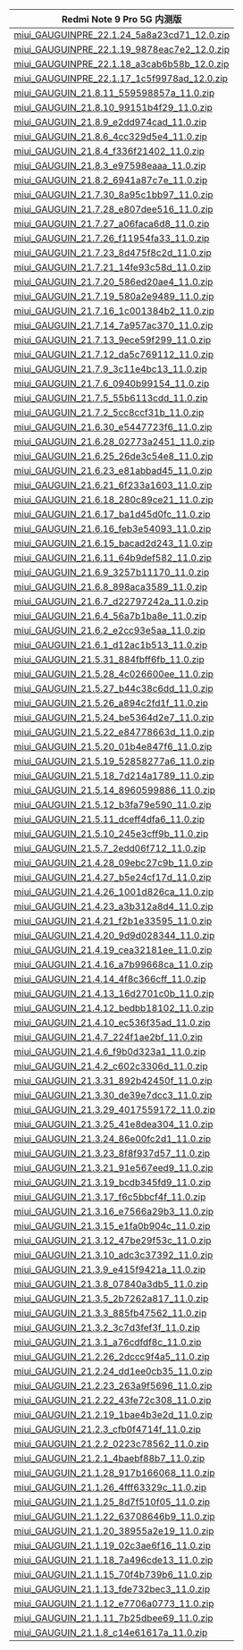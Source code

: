 | Redmi Note 9 Pro 5G  内测版    |
| ---- |
| [miui_GAUGUINPRE_22.1.24_5a8a23cd71_12.0.zip](https://hugeota.d.miui.com/22.1.24/miui_GAUGUINPRE_22.1.24_5a8a23cd71_12.0.zip)    |
| [miui_GAUGUINPRE_22.1.19_9878eac7e2_12.0.zip](https://hugeota.d.miui.com/22.1.19/miui_GAUGUINPRE_22.1.19_9878eac7e2_12.0.zip)    |
| [miui_GAUGUINPRE_22.1.18_a3cab6b58b_12.0.zip](https://hugeota.d.miui.com/22.1.18/miui_GAUGUINPRE_22.1.18_a3cab6b58b_12.0.zip)    |
| [miui_GAUGUINPRE_22.1.17_1c5f9978ad_12.0.zip](https://hugeota.d.miui.com/22.1.17/miui_GAUGUINPRE_22.1.17_1c5f9978ad_12.0.zip)    |
| [miui_GAUGUIN_21.8.11_559598857a_11.0.zip](https://hugeota.d.miui.com/21.8.11/miui_GAUGUIN_21.8.11_559598857a_11.0.zip)    |
| [miui_GAUGUIN_21.8.10_99151b4f29_11.0.zip](https://hugeota.d.miui.com/21.8.10/miui_GAUGUIN_21.8.10_99151b4f29_11.0.zip)    |
| [miui_GAUGUIN_21.8.9_e2dd974cad_11.0.zip](https://hugeota.d.miui.com/21.8.9/miui_GAUGUIN_21.8.9_e2dd974cad_11.0.zip)    |
| [miui_GAUGUIN_21.8.6_4cc329d5e4_11.0.zip](https://hugeota.d.miui.com/21.8.6/miui_GAUGUIN_21.8.6_4cc329d5e4_11.0.zip)    |
| [miui_GAUGUIN_21.8.4_f336f21402_11.0.zip](https://hugeota.d.miui.com/21.8.4/miui_GAUGUIN_21.8.4_f336f21402_11.0.zip)    |
| [miui_GAUGUIN_21.8.3_e97598eaaa_11.0.zip](https://hugeota.d.miui.com/21.8.3/miui_GAUGUIN_21.8.3_e97598eaaa_11.0.zip)    |
| [miui_GAUGUIN_21.8.2_6941a87c7e_11.0.zip](https://hugeota.d.miui.com/21.8.2/miui_GAUGUIN_21.8.2_6941a87c7e_11.0.zip)    |
| [miui_GAUGUIN_21.7.30_8a95c1bb97_11.0.zip](https://hugeota.d.miui.com/21.7.30/miui_GAUGUIN_21.7.30_8a95c1bb97_11.0.zip)    |
| [miui_GAUGUIN_21.7.28_e807dee516_11.0.zip](https://hugeota.d.miui.com/21.7.28/miui_GAUGUIN_21.7.28_e807dee516_11.0.zip)    |
| [miui_GAUGUIN_21.7.27_a06faca6d8_11.0.zip](https://hugeota.d.miui.com/21.7.27/miui_GAUGUIN_21.7.27_a06faca6d8_11.0.zip)    |
| [miui_GAUGUIN_21.7.26_f11954fa33_11.0.zip](https://hugeota.d.miui.com/21.7.26/miui_GAUGUIN_21.7.26_f11954fa33_11.0.zip)    |
| [miui_GAUGUIN_21.7.23_8d475f8c2d_11.0.zip](https://hugeota.d.miui.com/21.7.23/miui_GAUGUIN_21.7.23_8d475f8c2d_11.0.zip)    |
| [miui_GAUGUIN_21.7.21_14fe93c58d_11.0.zip](https://hugeota.d.miui.com/21.7.21/miui_GAUGUIN_21.7.21_14fe93c58d_11.0.zip)    |
| [miui_GAUGUIN_21.7.20_586ed20ae4_11.0.zip](https://hugeota.d.miui.com/21.7.20/miui_GAUGUIN_21.7.20_586ed20ae4_11.0.zip)    |
| [miui_GAUGUIN_21.7.19_580a2e9489_11.0.zip](https://hugeota.d.miui.com/21.7.19/miui_GAUGUIN_21.7.19_580a2e9489_11.0.zip)    |
| [miui_GAUGUIN_21.7.16_1c001384b2_11.0.zip](https://hugeota.d.miui.com/21.7.16/miui_GAUGUIN_21.7.16_1c001384b2_11.0.zip)    |
| [miui_GAUGUIN_21.7.14_7a957ac370_11.0.zip](https://hugeota.d.miui.com/21.7.14/miui_GAUGUIN_21.7.14_7a957ac370_11.0.zip)    |
| [miui_GAUGUIN_21.7.13_9ece59f299_11.0.zip](https://hugeota.d.miui.com/21.7.13/miui_GAUGUIN_21.7.13_9ece59f299_11.0.zip)    |
| [miui_GAUGUIN_21.7.12_da5c769112_11.0.zip](https://hugeota.d.miui.com/21.7.12/miui_GAUGUIN_21.7.12_da5c769112_11.0.zip)    |
| [miui_GAUGUIN_21.7.9_3c11e4bc13_11.0.zip](https://hugeota.d.miui.com/21.7.9/miui_GAUGUIN_21.7.9_3c11e4bc13_11.0.zip)    |
| [miui_GAUGUIN_21.7.6_0940b99154_11.0.zip](https://hugeota.d.miui.com/21.7.6/miui_GAUGUIN_21.7.6_0940b99154_11.0.zip)    |
| [miui_GAUGUIN_21.7.5_55b6113cdd_11.0.zip](https://hugeota.d.miui.com/21.7.5/miui_GAUGUIN_21.7.5_55b6113cdd_11.0.zip)    |
| [miui_GAUGUIN_21.7.2_5cc8ccf31b_11.0.zip](https://hugeota.d.miui.com/21.7.2/miui_GAUGUIN_21.7.2_5cc8ccf31b_11.0.zip)    |
| [miui_GAUGUIN_21.6.30_e5447723f6_11.0.zip](https://hugeota.d.miui.com/21.6.30/miui_GAUGUIN_21.6.30_e5447723f6_11.0.zip)    |
| [miui_GAUGUIN_21.6.28_02773a2451_11.0.zip](https://hugeota.d.miui.com/21.6.28/miui_GAUGUIN_21.6.28_02773a2451_11.0.zip)    |
| [miui_GAUGUIN_21.6.25_26de3c54e8_11.0.zip](https://hugeota.d.miui.com/21.6.25/miui_GAUGUIN_21.6.25_26de3c54e8_11.0.zip)    |
| [miui_GAUGUIN_21.6.23_e81abbad45_11.0.zip](https://hugeota.d.miui.com/21.6.23/miui_GAUGUIN_21.6.23_e81abbad45_11.0.zip)    |
| [miui_GAUGUIN_21.6.21_6f233a1603_11.0.zip](https://hugeota.d.miui.com/21.6.21/miui_GAUGUIN_21.6.21_6f233a1603_11.0.zip)    |
| [miui_GAUGUIN_21.6.18_280c89ce21_11.0.zip](https://hugeota.d.miui.com/21.6.18/miui_GAUGUIN_21.6.18_280c89ce21_11.0.zip)    |
| [miui_GAUGUIN_21.6.17_ba1d45d0fc_11.0.zip](https://hugeota.d.miui.com/21.6.17/miui_GAUGUIN_21.6.17_ba1d45d0fc_11.0.zip)    |
| [miui_GAUGUIN_21.6.16_feb3e54093_11.0.zip](https://hugeota.d.miui.com/21.6.16/miui_GAUGUIN_21.6.16_feb3e54093_11.0.zip)    |
| [miui_GAUGUIN_21.6.15_bacad2d243_11.0.zip](https://hugeota.d.miui.com/21.6.15/miui_GAUGUIN_21.6.15_bacad2d243_11.0.zip)    |
| [miui_GAUGUIN_21.6.11_64b9def582_11.0.zip](https://hugeota.d.miui.com/21.6.11/miui_GAUGUIN_21.6.11_64b9def582_11.0.zip)    |
| [miui_GAUGUIN_21.6.9_3257b11170_11.0.zip](https://hugeota.d.miui.com/21.6.9/miui_GAUGUIN_21.6.9_3257b11170_11.0.zip)    |
| [miui_GAUGUIN_21.6.8_898aca3589_11.0.zip](https://hugeota.d.miui.com/21.6.8/miui_GAUGUIN_21.6.8_898aca3589_11.0.zip)    |
| [miui_GAUGUIN_21.6.7_d22797242a_11.0.zip](https://hugeota.d.miui.com/21.6.7/miui_GAUGUIN_21.6.7_d22797242a_11.0.zip)    |
| [miui_GAUGUIN_21.6.4_56a7b1ba8e_11.0.zip](https://hugeota.d.miui.com/21.6.4/miui_GAUGUIN_21.6.4_56a7b1ba8e_11.0.zip)    |
| [miui_GAUGUIN_21.6.2_e2cc93e5aa_11.0.zip](https://hugeota.d.miui.com/21.6.2/miui_GAUGUIN_21.6.2_e2cc93e5aa_11.0.zip)    |
| [miui_GAUGUIN_21.6.1_d12ac1b513_11.0.zip](https://hugeota.d.miui.com/21.6.1/miui_GAUGUIN_21.6.1_d12ac1b513_11.0.zip)    |
| [miui_GAUGUIN_21.5.31_884fbff6fb_11.0.zip](https://hugeota.d.miui.com/21.5.31/miui_GAUGUIN_21.5.31_884fbff6fb_11.0.zip)    |
| [miui_GAUGUIN_21.5.28_4c026600ee_11.0.zip](https://hugeota.d.miui.com/21.5.28/miui_GAUGUIN_21.5.28_4c026600ee_11.0.zip)    |
| [miui_GAUGUIN_21.5.27_b44c38c6dd_11.0.zip](https://hugeota.d.miui.com/21.5.27/miui_GAUGUIN_21.5.27_b44c38c6dd_11.0.zip)    |
| [miui_GAUGUIN_21.5.26_a894c2fd1f_11.0.zip](https://hugeota.d.miui.com/21.5.26/miui_GAUGUIN_21.5.26_a894c2fd1f_11.0.zip)    |
| [miui_GAUGUIN_21.5.24_be5364d2e7_11.0.zip](https://hugeota.d.miui.com/21.5.24/miui_GAUGUIN_21.5.24_be5364d2e7_11.0.zip)    |
| [miui_GAUGUIN_21.5.22_e84778663d_11.0.zip](https://hugeota.d.miui.com/21.5.22/miui_GAUGUIN_21.5.22_e84778663d_11.0.zip)    |
| [miui_GAUGUIN_21.5.20_01b4e847f6_11.0.zip](https://hugeota.d.miui.com/21.5.20/miui_GAUGUIN_21.5.20_01b4e847f6_11.0.zip)    |
| [miui_GAUGUIN_21.5.19_52858277a6_11.0.zip](https://hugeota.d.miui.com/21.5.19/miui_GAUGUIN_21.5.19_52858277a6_11.0.zip)    |
| [miui_GAUGUIN_21.5.18_7d214a1789_11.0.zip](https://hugeota.d.miui.com/21.5.18/miui_GAUGUIN_21.5.18_7d214a1789_11.0.zip)    |
| [miui_GAUGUIN_21.5.14_8960599886_11.0.zip](https://hugeota.d.miui.com/21.5.14/miui_GAUGUIN_21.5.14_8960599886_11.0.zip)    |
| [miui_GAUGUIN_21.5.12_b3fa79e590_11.0.zip](https://hugeota.d.miui.com/21.5.12/miui_GAUGUIN_21.5.12_b3fa79e590_11.0.zip)    |
| [miui_GAUGUIN_21.5.11_dceff4dfa6_11.0.zip](https://hugeota.d.miui.com/21.5.11/miui_GAUGUIN_21.5.11_dceff4dfa6_11.0.zip)    |
| [miui_GAUGUIN_21.5.10_245e3cff9b_11.0.zip](https://hugeota.d.miui.com/21.5.10/miui_GAUGUIN_21.5.10_245e3cff9b_11.0.zip)    |
| [miui_GAUGUIN_21.5.7_2edd06f712_11.0.zip](https://hugeota.d.miui.com/21.5.7/miui_GAUGUIN_21.5.7_2edd06f712_11.0.zip)    |
| [miui_GAUGUIN_21.4.28_09ebc27c9b_11.0.zip](https://hugeota.d.miui.com/21.4.28/miui_GAUGUIN_21.4.28_09ebc27c9b_11.0.zip)    |
| [miui_GAUGUIN_21.4.27_b5e24cf17d_11.0.zip](https://hugeota.d.miui.com/21.4.27/miui_GAUGUIN_21.4.27_b5e24cf17d_11.0.zip)    |
| [miui_GAUGUIN_21.4.26_1001d826ca_11.0.zip](https://hugeota.d.miui.com/21.4.26/miui_GAUGUIN_21.4.26_1001d826ca_11.0.zip)    |
| [miui_GAUGUIN_21.4.23_a3b312a8d4_11.0.zip](https://hugeota.d.miui.com/21.4.23/miui_GAUGUIN_21.4.23_a3b312a8d4_11.0.zip)    |
| [miui_GAUGUIN_21.4.21_f2b1e33595_11.0.zip](https://hugeota.d.miui.com/21.4.21/miui_GAUGUIN_21.4.21_f2b1e33595_11.0.zip)    |
| [miui_GAUGUIN_21.4.20_9d9d028344_11.0.zip](https://hugeota.d.miui.com/21.4.20/miui_GAUGUIN_21.4.20_9d9d028344_11.0.zip)    |
| [miui_GAUGUIN_21.4.19_cea32181ee_11.0.zip](https://hugeota.d.miui.com/21.4.19/miui_GAUGUIN_21.4.19_cea32181ee_11.0.zip)    |
| [miui_GAUGUIN_21.4.16_a7b99668ca_11.0.zip](https://hugeota.d.miui.com/21.4.16/miui_GAUGUIN_21.4.16_a7b99668ca_11.0.zip)    |
| [miui_GAUGUIN_21.4.14_4f8c366cff_11.0.zip](https://hugeota.d.miui.com/21.4.14/miui_GAUGUIN_21.4.14_4f8c366cff_11.0.zip)    |
| [miui_GAUGUIN_21.4.13_16d2701c0b_11.0.zip](https://hugeota.d.miui.com/21.4.13/miui_GAUGUIN_21.4.13_16d2701c0b_11.0.zip)    |
| [miui_GAUGUIN_21.4.12_bedbb18102_11.0.zip](https://hugeota.d.miui.com/21.4.12/miui_GAUGUIN_21.4.12_bedbb18102_11.0.zip)    |
| [miui_GAUGUIN_21.4.10_ec536f35ad_11.0.zip](https://hugeota.d.miui.com/21.4.10/miui_GAUGUIN_21.4.10_ec536f35ad_11.0.zip)    |
| [miui_GAUGUIN_21.4.7_224f1ae2bf_11.0.zip](https://hugeota.d.miui.com/21.4.7/miui_GAUGUIN_21.4.7_224f1ae2bf_11.0.zip)    |
| [miui_GAUGUIN_21.4.6_f9b0d323a1_11.0.zip](https://hugeota.d.miui.com/21.4.6/miui_GAUGUIN_21.4.6_f9b0d323a1_11.0.zip)    |
| [miui_GAUGUIN_21.4.2_c602c3306d_11.0.zip](https://hugeota.d.miui.com/21.4.2/miui_GAUGUIN_21.4.2_c602c3306d_11.0.zip)    |
| [miui_GAUGUIN_21.3.31_892b42450f_11.0.zip](https://hugeota.d.miui.com/21.3.31/miui_GAUGUIN_21.3.31_892b42450f_11.0.zip)    |
| [miui_GAUGUIN_21.3.30_de39e7dcc3_11.0.zip](https://hugeota.d.miui.com/21.3.30/miui_GAUGUIN_21.3.30_de39e7dcc3_11.0.zip)    |
| [miui_GAUGUIN_21.3.29_4017559172_11.0.zip](https://hugeota.d.miui.com/21.3.29/miui_GAUGUIN_21.3.29_4017559172_11.0.zip)    |
| [miui_GAUGUIN_21.3.25_41e8dea304_11.0.zip](https://hugeota.d.miui.com/21.3.25/miui_GAUGUIN_21.3.25_41e8dea304_11.0.zip)    |
| [miui_GAUGUIN_21.3.24_86e00fc2d1_11.0.zip](https://hugeota.d.miui.com/21.3.24/miui_GAUGUIN_21.3.24_86e00fc2d1_11.0.zip)    |
| [miui_GAUGUIN_21.3.23_8f8f937d57_11.0.zip](https://hugeota.d.miui.com/21.3.23/miui_GAUGUIN_21.3.23_8f8f937d57_11.0.zip)    |
| [miui_GAUGUIN_21.3.21_91e567eed9_11.0.zip](https://hugeota.d.miui.com/21.3.21/miui_GAUGUIN_21.3.21_91e567eed9_11.0.zip)    |
| [miui_GAUGUIN_21.3.19_bcdb345fd9_11.0.zip](https://hugeota.d.miui.com/21.3.19/miui_GAUGUIN_21.3.19_bcdb345fd9_11.0.zip)    |
| [miui_GAUGUIN_21.3.17_f6c5bbcf4f_11.0.zip](https://hugeota.d.miui.com/21.3.17/miui_GAUGUIN_21.3.17_f6c5bbcf4f_11.0.zip)    |
| [miui_GAUGUIN_21.3.16_e7566a29b3_11.0.zip](https://hugeota.d.miui.com/21.3.16/miui_GAUGUIN_21.3.16_e7566a29b3_11.0.zip)    |
| [miui_GAUGUIN_21.3.15_e1fa0b904c_11.0.zip](https://hugeota.d.miui.com/21.3.15/miui_GAUGUIN_21.3.15_e1fa0b904c_11.0.zip)    |
| [miui_GAUGUIN_21.3.12_47be29f53c_11.0.zip](https://hugeota.d.miui.com/21.3.12/miui_GAUGUIN_21.3.12_47be29f53c_11.0.zip)    |
| [miui_GAUGUIN_21.3.10_adc3c37392_11.0.zip](https://hugeota.d.miui.com/21.3.10/miui_GAUGUIN_21.3.10_adc3c37392_11.0.zip)    |
| [miui_GAUGUIN_21.3.9_e415f9421a_11.0.zip](https://hugeota.d.miui.com/21.3.9/miui_GAUGUIN_21.3.9_e415f9421a_11.0.zip)    |
| [miui_GAUGUIN_21.3.8_07840a3db5_11.0.zip](https://hugeota.d.miui.com/21.3.8/miui_GAUGUIN_21.3.8_07840a3db5_11.0.zip)    |
| [miui_GAUGUIN_21.3.5_2b7262a817_11.0.zip](https://hugeota.d.miui.com/21.3.5/miui_GAUGUIN_21.3.5_2b7262a817_11.0.zip)    |
| [miui_GAUGUIN_21.3.3_885fb47562_11.0.zip](https://hugeota.d.miui.com/21.3.3/miui_GAUGUIN_21.3.3_885fb47562_11.0.zip)    |
| [miui_GAUGUIN_21.3.2_3c7d3fef3f_11.0.zip](https://hugeota.d.miui.com/21.3.2/miui_GAUGUIN_21.3.2_3c7d3fef3f_11.0.zip)    |
| [miui_GAUGUIN_21.3.1_a76cdfdf8c_11.0.zip](https://hugeota.d.miui.com/21.3.1/miui_GAUGUIN_21.3.1_a76cdfdf8c_11.0.zip)    |
| [miui_GAUGUIN_21.2.26_2dccc9f4a5_11.0.zip](https://hugeota.d.miui.com/21.2.26/miui_GAUGUIN_21.2.26_2dccc9f4a5_11.0.zip)    |
| [miui_GAUGUIN_21.2.24_dd1ee0cb35_11.0.zip](https://hugeota.d.miui.com/21.2.24/miui_GAUGUIN_21.2.24_dd1ee0cb35_11.0.zip)    |
| [miui_GAUGUIN_21.2.23_263a9f5696_11.0.zip](https://hugeota.d.miui.com/21.2.23/miui_GAUGUIN_21.2.23_263a9f5696_11.0.zip)    |
| [miui_GAUGUIN_21.2.22_43fe72c308_11.0.zip](https://hugeota.d.miui.com/21.2.22/miui_GAUGUIN_21.2.22_43fe72c308_11.0.zip)    |
| [miui_GAUGUIN_21.2.19_1bae4b3e2d_11.0.zip](https://hugeota.d.miui.com/21.2.19/miui_GAUGUIN_21.2.19_1bae4b3e2d_11.0.zip)    |
| [miui_GAUGUIN_21.2.3_cfb0f4714f_11.0.zip](https://hugeota.d.miui.com/21.2.3/miui_GAUGUIN_21.2.3_cfb0f4714f_11.0.zip)    |
| [miui_GAUGUIN_21.2.2_0223c78562_11.0.zip](https://hugeota.d.miui.com/21.2.2/miui_GAUGUIN_21.2.2_0223c78562_11.0.zip)    |
| [miui_GAUGUIN_21.2.1_4baebf88b7_11.0.zip](https://hugeota.d.miui.com/21.2.1/miui_GAUGUIN_21.2.1_4baebf88b7_11.0.zip)    |
| [miui_GAUGUIN_21.1.28_917b166068_11.0.zip](https://hugeota.d.miui.com/21.1.28/miui_GAUGUIN_21.1.28_917b166068_11.0.zip)    |
| [miui_GAUGUIN_21.1.26_4fff63329c_11.0.zip](https://hugeota.d.miui.com/21.1.26/miui_GAUGUIN_21.1.26_4fff63329c_11.0.zip)    |
| [miui_GAUGUIN_21.1.25_8d7f510f05_11.0.zip](https://hugeota.d.miui.com/21.1.25/miui_GAUGUIN_21.1.25_8d7f510f05_11.0.zip)    |
| [miui_GAUGUIN_21.1.22_63708646b9_11.0.zip](https://hugeota.d.miui.com/21.1.22/miui_GAUGUIN_21.1.22_63708646b9_11.0.zip)    |
| [miui_GAUGUIN_21.1.20_38955a2e19_11.0.zip](https://hugeota.d.miui.com/21.1.20/miui_GAUGUIN_21.1.20_38955a2e19_11.0.zip)    |
| [miui_GAUGUIN_21.1.19_02c3ae6f16_11.0.zip](https://hugeota.d.miui.com/21.1.19/miui_GAUGUIN_21.1.19_02c3ae6f16_11.0.zip)    |
| [miui_GAUGUIN_21.1.18_7a496cde13_11.0.zip](https://hugeota.d.miui.com/21.1.18/miui_GAUGUIN_21.1.18_7a496cde13_11.0.zip)    |
| [miui_GAUGUIN_21.1.15_70f4b739b6_11.0.zip](https://hugeota.d.miui.com/21.1.15/miui_GAUGUIN_21.1.15_70f4b739b6_11.0.zip)    |
| [miui_GAUGUIN_21.1.13_fde732bec3_11.0.zip](https://hugeota.d.miui.com/21.1.13/miui_GAUGUIN_21.1.13_fde732bec3_11.0.zip)    |
| [miui_GAUGUIN_21.1.12_e7706a0773_11.0.zip](https://hugeota.d.miui.com/21.1.12/miui_GAUGUIN_21.1.12_e7706a0773_11.0.zip)    |
| [miui_GAUGUIN_21.1.11_7b25dbee69_11.0.zip](https://hugeota.d.miui.com/21.1.11/miui_GAUGUIN_21.1.11_7b25dbee69_11.0.zip)    |
| [miui_GAUGUIN_21.1.8_c14e61617a_11.0.zip](https://hugeota.d.miui.com/21.1.8/miui_GAUGUIN_21.1.8_c14e61617a_11.0.zip)    |
